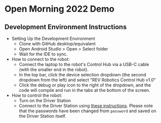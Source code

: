# Open Morning 2022 Demo
## Development Environment Instructions
* Setting Up the Development Environment
  * Clone with GitHub desktop/equivalent
  * Open Android Studio > Open > Select folder
  * Wait for the IDE to sync.
* How to connect to the robot:
  * Connect the laptop to the robot's Control Hub via a USB-C cable (with the smaller end in the robot).
  * In the top bar, click the device selection dropdown (the second dropdown from the left) and select "REV Robotics Control Hub v1.0"
  * Click the debug or play icon to the right of the dropdown, and the code will compile and run in the tabs at the bottom of the screen.
* How to control the robot:
  * Turn on the Driver Station
  * Connect to the Driver Station using [these instructions](https://github.com/FIRST-Tech-Challenge/FtcRobotController/wiki/Configuring-Your-Android-Devices#pairing-the-driver-station-to-the-robot-controller). Please note that the passwords have been changed from `password` and saved on the Driver Station itself.